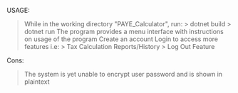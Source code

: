 USAGE:
> While in the working directory "PAYE_Calculator", run:
    > dotnet build
    > dotnet run
> The program provides a menu interface with instructions on usage  of the program
> Create an account
> Login to access more features i.e:
    > Tax Calculation Reports/History
    > Log Out Feature

Cons:
> The system is yet unable to encrypt user password and is shown in plaintext